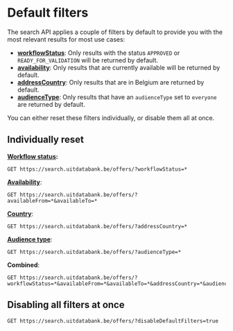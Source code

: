 ---
---

# Default filters

The search API applies a couple of filters by default to provide you with the most relevant results for most use cases:

* [**workflowStatus**](searching/workflow-status.md): Only results with the status `APPROVED` or `READY_FOR_VALIDATION` will be returned by default.
* [**availability**](searching/availability.md): Only results that are currently available will be returned by default.
* [**addressCountry**](searching/address.md): Only results that are in Belgium are returned by default.
* [**audienceType**](searching/audience-type.md): Only results that have an `audienceType` set to `everyone` are returned by default.

You can either reset these filters individually, or disable them all at once.

## Individually reset

[**Workflow status**](../../searching/workflow-status.md)**:**

```
GET https://search.uitdatabank.be/offers/?workflowStatus=*
```

[**Availability**](../searching/availability.md):

```
GET https://search.uitdatabank.be/offers/?availableFrom=*&availableTo=*
```

[**Country**](/searching/address.md):

```
GET https://search.uitdatabank.be/offers/?addressCountry=*
```

[**Audience type**](searching/audience-type.md):

```
GET https://search.uitdatabank.be/offers/?audienceType=*
```

**Combined**:

```
GET https://search.uitdatabank.be/offers/?workflowStatus=*&availableFrom=*&availableTo=*&addressCountry=*&audienceType=*
```

## Disabling all filters at once

```
GET https://search.uitdatabank.be/offers/?disableDefaultFilters=true
```

